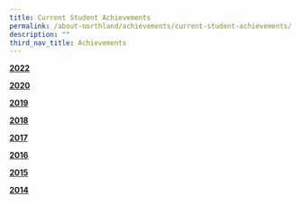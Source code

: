 ```yaml
---
title: Current Student Achievements
permalink: /about-northland/achievements/current-student-achievements/
description: ""
third_nav_title: Achievements
---
```

<p><strong><a href="/about-northland/achievements/current-student-achievements/2022">2022</a></strong></p>
<p><strong><a href="/about-northland/achievements/current-student-achievements/2020">2020</a></strong></p>
<p><strong><a href="/about-northland/achievements/current-student-achievements/2019">2019</a></strong></p>
<p><strong><a href="/about-northland/achievements/current-student-achievements/2018">2018</a></strong></p>
<p><strong><a href="/about-northland/achievements/current-student-achievements/2017">2017</a></strong></p>
<p><strong><a href="/about-northland/achievements/current-student-achievements/2016">2016</a></strong></p>
<p><strong><a href="/about-northland/achievements/current-student-achievements/2015">2015</a></strong></p>
<p><strong><a href="/about-northland/achievements/current-student-achievements/2014">2014</a></strong></p>
